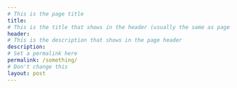 ```yaml
---
# This is the page title
title:
# This is the title that shows in the header (usually the same as page title)
header:
# This is the description that shows in the page header
description:
# Set a permalink here
permalink: /something/
# Don't change this
layout: post
---
```

